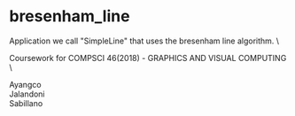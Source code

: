 # bresenham_line
Application we call "SimpleLine" that uses the bresenham line algorithm. \

Coursework for COMPSCI 46(2018) - GRAPHICS AND VISUAL COMPUTING \

Ayangco \
Jalandoni \
Sabillano
